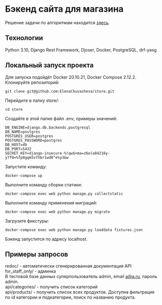 # Бэкенд сайта для магазина
Решение задачи по алгоритмам находится [здесь](https://github.com/ElenaChuvasheva/test).
## Технологии
Python 3.10, Django Rest Framework, Djoser, Docker, PostgreSQL, drf-yasg

## Локальный запуск проекта  
Для запуска подойдёт Docker 20.10.21, Docker Compose 2.12.2.  
Клонируйте репозиторий:  
```
git clone git@github.com:ElenaChuvasheva/store.git
```
Перейдите в папку store/:
```
cd store
```
Создайте в этой папке файл .env, примеры значений:
```
DB_ENGINE=django.db.backends.postgresql
DB_NAME=postgres
POSTGRES_USER=postgres
POSTGRES_PASSWORD=postgres
DB_HOST=db
DB_PORT=5432
SECRET_KEY=django-insecure-%!qw$+ma=z6o(a84216y-y7f0=%fp0gqm5vfhbr1wd0^e%y3&w
```
Запустите команду:
```
docker-compose up
```
Выполните команду сборки статики:
```
docker-compose exec web python manage.py collectstatic
```
Выполните команду применения миграций:
```
docker-compose exec web python manage.py migrate
```
Загрузите фикстуры:
```
docker-compose exec web python manage.py loaddata fixtures.json
```
Бэкенд запустится по адресу localhost.

## Примеры запросов
redoc/ - автоматически сгенерированная документация API  
for_staff_only/ - админка  
В тестовой базе данных суперпользователь admin, email a@a.ru, пароль admin.  
api/categories/ - получить список категорий  
api/products/ - получить список всех продуктов. Доступна фильтрация по id категории и подкатегории, поиск по названию продукта.
